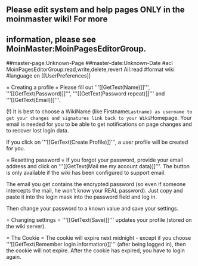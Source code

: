 ## Please edit system and help pages ONLY in the moinmaster wiki! For more
## information, please see MoinMaster:MoinPagesEditorGroup.
##master-page:Unknown-Page
##master-date:Unknown-Date
#acl MoinPagesEditorGroup:read,write,delete,revert All:read
#format wiki
#language en
[[UserPreferences]]

= Creating a profile =
Please fill out '''[[GetText(Name)]]''', '''[[GetText(Password)]]''', '''[[GetText(Password repeat)]]''' and '''[[GetText(Email)]]'''.

(!) It is best to choose a WikiName (like Firstname``Lastname) as username to get your changes and signatures link back to your Wiki``Homepage. Your email is needed for you to be able to get notifications on page changes and to recover lost login data.

If you click on '''[[GetText(Create Profile)]]''', a user profile will be created for you.

= Resetting password =
If you forgot your password, provide your email address and click on '''[[GetText(Mail me my account data)]]'''. The button is only available if the wiki has been configured to support email.

The email you get contains the encrypted password (so even if someone intercepts the mail, he won't know your REAL password). Just copy and paste it into the login mask into the password field and log in.

Then change your password to a known value and save your settings.

= Changing settings =
'''[[GetText(Save)]]''' updates your profile (stored on the wiki server).

= The Cookie =
The cookie will expire next midnight - except if you choose '''[[GetText(Remember login information)]]''' (after being logged in), then the cookie will not expire. After the cookie has expired, you have to login again.
